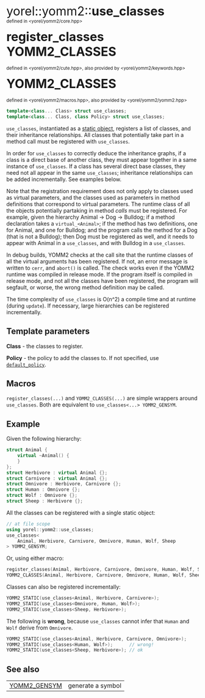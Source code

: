 

<span style="font-size:xx-large;">yorel::yomm2::<strong>use_classes</strong></span><br/>
<sub>defined in <yorel/yomm2/core.hpp></sub><br/>

<span style="font-size:xx-large;"><strong>register_classes</strong><br/><strong>YOMM2_CLASSES</strong><br/></span><br/>
<sub>defined in <yorel/yomm2/cute.hpp>, also provided by <yorel/yomm2/keywords.hpp></sub><br/>

<span style="font-size:xx-large;"><strong>YOMM2_CLASSES</strong><br/></span><br/>
<sub>defined in <yorel/yomm2/macros.hpp>, also provided by <yorel/yomm2/yomm2.hpp></sub><br/>

```c++
template<class... Class> struct use_classes;
template<class... Class, class Policy> struct use_classes;
```
`use_classes`, instantiated as a [static object](static_object.md), registers
a list of classes, and their inheritance relationships. All classes that
potentially take part in a method call must be registered with `use_classes`.

In order for `use_classes` to correctly deduce the inheritance graphs, if a
class is a direct base of another class, they must appear together in a same
instance of `use_classes`. If a class has several direct base classes, they
need not all appear in the same `use_classes`; inheritance relationships can
be added incrementally. See examples below.

Note that the registration requirement does not only apply to classes used as
virtual parameters, and the classes used as parameters in method definitions
that correspond to virtual parameters. The runtime class of all the objects
potentially partaking in method *calls* must be registered. For example,
given the hierarchy Animal -> Dog -> Bulldog; if a method declaration takes a
`virtual_<Animal>`; if the method has two definitions, one for Animal, and
one for Bulldog; and the program calls the method for a Dog (that is not a
Bulldog); then Dog must be registered as well, and it needs to appear with
Animal in a `use_classes`, and with Bulldog in a `use_classes`.

In debug builds, YOMM2 checks at the call site that the runtime classes of
all the virtual arguments has been registered. If not, an error message is
written to `cerr`, and `abort()` is called. The check works even if the YOMM2
runtime was compiled in release mode. If the program itself is compiled in
release mode, and not all the classes have been registered, the program will
segfault, or worse, the wrong method definition may be called.

The time complexity of `use_classes` is O(n^2) a compile time and at runtime
(during `update`). If necessary, large hierarchies can be registered
incrementally.

## Template parameters

**Class** - the classes to register.

**Policy** - the policy to add the classes to. If not specified, use
[`default_policy`](/yomm2/reference/policy-basic_policy.html).

## Macros

`register_classes(...)`  and `YOMM2_CLASSES(...)` are simple wrappers around
`use_classes`. Both are equivalent to `use_classes<...> YOMM2_GENSYM`.

## Example

Given the following hierarchy:


```c++
struct Animal {
    virtual ~Animal() {
    }
};
struct Herbivore : virtual Animal {};
struct Carnivore : virtual Animal {};
struct Omnivore : Herbivore, Carnivore {};
struct Human : Omnivore {};
struct Wolf : Omnivore {};
struct Sheep : Herbivore {};
```

All the classes can be registered with a single static object:

```c++
// at file scope
using yorel::yomm2::use_classes;
use_classes<
    Animal, Herbivore, Carnivore, Omnivore, Human, Wolf, Sheep
> YOMM2_GENSYM;
```

Or, using either macro:

```c++
register_classes(Animal, Herbivore, Carnivore, Omnivore, Human, Wolf, Sheep);
YOMM2_CLASSES(Animal, Herbivore, Carnivore, Omnivore, Human, Wolf, Sheep);
```

Classes can also be registered incrementally:

```c++
YOMM2_STATIC(use_classes<Animal, Herbivore, Carnivore>);
YOMM2_STATIC(use_classes<Omnivore, Human, Wolf>);
YOMM2_STATIC(use_classes<Sheep, Herbivore>);
```


The following is **wrong**, because `use_classes` cannot infer that `Human`
and `Wolf` derive from `Omnivore`.


```c++
YOMM2_STATIC(use_classes<Animal, Herbivore, Carnivore, Omnivore>);
YOMM2_STATIC(use_classes<Human, Wolf>);      // wrong!
YOMM2_STATIC(use_classes<Sheep, Herbivore>); // ok
```


## See also

|                |                   |
| -------------- | ----------------- |
| [YOMM2_GENSYM](/yomm2/reference/YOMM2_GENSYM.html) | generate a symbol |


